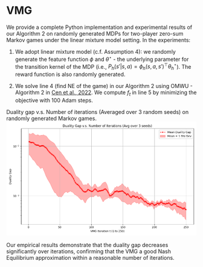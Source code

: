 # VMG

We provide a complete Python implementation and experimental results of our Algorithm 2 on randomly generated MDPs for two-player zero-sum Markov games under the linear mixture model setting. In the experiments:
1. We adopt linear mixture model (c.f. Assumption 4): we randomly generate the feature function $\phi$ and $\theta^\star$ - the underlying parameter for the transition kernel of the MDP (i.e., $P_h(s'|s,a) = \phi_h(s,a,s')^\top \theta_h^\star$). The reward function is also randomly generated.

2. We solve line 4 (find NE of the game) in our Algorithm 2 using OMWU - Algorithm 2 in [Cen et al., 2022](https://arxiv.org/pdf/2210.01050). We compute $f_t$ in line 5 by minimizing the objective with 100 Adam steps.


Duality gap v.s. Number of iterations (Averaged over 3 random seeds) on randomly generated Markov games.
![Duality gap v.s. Number of iterations (Averaged over 3 random seeds)](vmg_avg_duality_gap.png)

Our empirical results demonstrate that the duality gap decreases significantly over iterations, confirming that the VMG a good Nash Equilibrium approximation within a reasonable number of iterations. 
